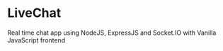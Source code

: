 # LiveChat
Real time chat app using NodeJS, ExpressJS and Socket.IO with Vanilla JavaScript frontend
